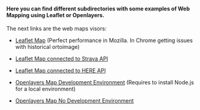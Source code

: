 #### Here you can find different subdirectories with some examples of Web Mapping using Leaflet or Openlayers. 
The next links are the web maps visors:

- [Leaflet Map](https://sergiguasch.github.io/Leaflet/Example/) (Perfect performance in Mozilla. In Chrome getting issues with historical ortoimage)

- [Leaflet Map connected to Strava API](https://sergiguasch.github.io/Leaflet/Strava/)

- [Leaflet Map connected to HERE API](https://sergiguasch.github.io/Leaflet/Routing/Qatar/)

- [Openlayers Map Development Environment](https://github.com/SergiGuasch/sergiguasch.github.io/tree/main/Openlayers/Openlayers_DE) (Requires to install Node.js for a local environment)

- [Openlayers Map No Development Environment](https://sergiguasch.github.io/Openlayers/Openlayers_NDE/)
